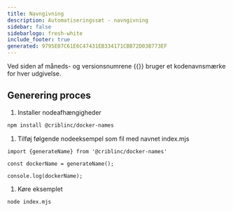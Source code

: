 ```yaml
---
title: Navngivning
description: Automatiseringssæt - navngivning
sidebar: false
sidebarlogo: fresh-white
include_footer: true
generated: 9795E07C61E6C47431EB334171CBB72D03B773EF
---
```


Ved siden af måneds- og versionsnumrene {{<product-name>}} bruger et kodenavnsmærke for hver udgivelse.

## Generering proces

1. Installer nodeafhængigheder

```bash
npm install @criblinc/docker-names
```

1. Tilføj følgende nodeeksempel som fil med navnet index.mjs

```nodejs
import {generateName} from '@criblinc/docker-names'

const dockerName = generateName();

console.log(dockerName);
```

1. Køre eksemplet

```bash
node index.mjs
```
